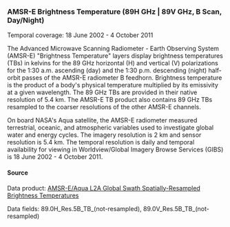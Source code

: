 ### AMSR-E Brightness Temperature (89H GHz | 89V GHz, B Scan, Day/Night)
Temporal coverage: 18 June 2002 - 4 October 2011

The Advanced Microwave Scanning Radiometer - Earth Observing System (AMSR-E) "Brightness Temperature" layers display brightness temperatures (TBs) in kelvins for the 89 GHz horizontal (H) and vertical (V) polarizations for the 1:30 a.m. ascending (day) and the 1:30 p.m. descending (night) half-orbit passes of the AMSR-E radiometer B feedhorn. Brightness temperature is the product of a body's physical temperature multiplied by its emissivity at a given wavelength. The 89 GHz TBs are provided in their native resolution of 5.4 km.  The AMSR-E TB product also contains 89 GHz TBs resampled to the coarser resolutions of the other AMSR-E channels.

On board NASA's Aqua satellite, the AMSR-E radiometer measured terrestrial, oceanic, and atmospheric variables used to investigate global water and energy cycles. The imagery resolution is 2 km and sensor resolution is 5.4 km. The temporal resolution is daily and temporal availability for viewing in Worldview/Global Imagery Browse Services (GIBS) is 18 June 2002 - 4 October 2011.

#### Source
Data product: [AMSR-E/Aqua L2A Global Swath Spatially-Resampled Brightness Temperatures](http://nsidc.org/data/ae_l2a)

Data fields: 89.0H_Res.5B_TB_(not-resampled), 89.0V_Res.5B_TB_(not-resampled)
